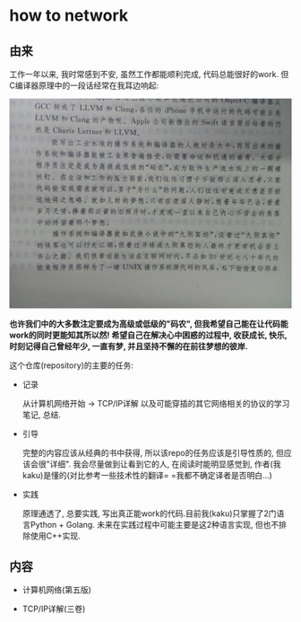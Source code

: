 # how to network

## 由来

工作一年以来, 我时常感到不安, 虽然工作都能顺利完成, 代码总能很好的work. 但C编译器原理中的一段话经常在我耳边响起:

![谨记](./pic/important.jpg)

**也许我们中的大多数注定要成为高级或低级的"码农", 但我希望自己能在让代码能work的同时更能知其所以然! 希望自己在解决心中困惑的过程中, 收获成长, 快乐, 时刻记得自己曾经年少, 一直有梦, 并且坚持不懈的在前往梦想的彼岸.**

这个仓库(repository)的主要的任务:

- 记录

    从计算机网络开始 -> TCP/IP详解 以及可能穿插的其它网络相关的协议的学习笔记, 总结.

- 引导

    完整的内容应该从经典的书中获得, 所以该repo的任务应该是引导性质的, 但应该会很"详细". 我会尽量做到让看到它的人, 在阅读时能明显感觉到, 作者(我kaku)是懂的(对比参考一些技术性的翻译= =我都不确定译者是否明白...)

- 实践

    原理通透了, 总要实践, 写出真正能work的代码.目前我(kaku)只掌握了2门语言Python + Golang. 未来在实践过程中可能主要是这2种语言实现, 但也不排除使用C++实现.

## 内容

- 计算机网络(第五版)

- TCP/IP详解(三卷)